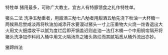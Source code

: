 特牲单 猪用最多，可称广大教主，宜古人有特豚馈食之礼作特牲单。

猪头二法
洗净五觔重者，用甜酒三觔七八觔者用甜酒五觔先浇下秋油一大杯糖一两候熟后尝咸淡再将秋油加减添开水要漫过猪头一寸上压重物大火烧一炷香退出大火用文火细煨收干以腻为度烂后即开锅盖迟则走油一法打木桶一个中用铜帘隔开将猪头洗净加作料闷入桶中用文火隔汤烝之猪头熟烂而其腻垢悉从桶外流出亦妙。

猪蹄四法